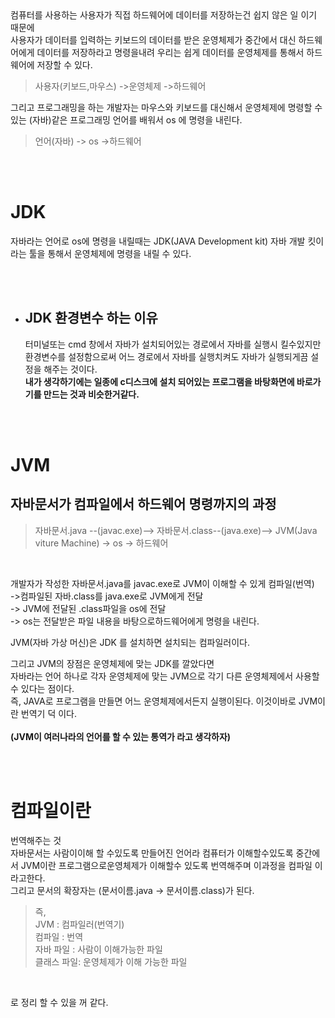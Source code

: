 
<br>
<br>


컴퓨터를 사용하는 사용자가 직접 하드웨어에 데이터를 저장하는건 쉽지 않은 일 이기 때문에<br>
사용자가 데이터를 입력하는 키보드의 데이터를 받은 운영체제가 중간에서 대신 하드웨어에게 데이터를 저장하라고 명령을내려 우리는 쉽게 데이터를 운영체제를 통해서 하드웨어에 저장할 수 있다.

>사용자(키보드,마우스) ->운영체제 ->하드웨어
                             
그리고 프로그래밍을 하는 개발자는 마우스와 키보드를 대신해서 운영체제에 명령할 수 있는
(자바)같은 프로그래밍 언어를 배워서 os 에 명령을 내린다.

>언어(자바) -> os ->하드웨어

<br>
<br>

# JDK
자바라는 언어로 os에 명령을 내릴때는 JDK(JAVA Development kit) 자바 개발 킷이라는 툴을 통해서 운영체제에 명령을 내릴 수 있다.

<br>
<br>
  
 - ## JDK 환경변수 하는 이유
    터미널또는  cmd 창에서 자바가 설치되어있는 경로에서 자바를 실행시 킬수있지만
    환경변수를 설정함으로써 어느 경로에서 자바를 실행치켜도  자바가 실행되게끔 설정을 해주는 것이다.<br>
    **내가 생각하기에는 일종에 c디스크에 설치 되어있는 프로그램을 바탕화면에 바로가기를 만드는 것과 비슷한거같다.**

<br>
<br>

# JVM
## 자바문서가 컴파일에서 하드웨어 명령까지의 과정 <br>
>자바문서.java --(javac.exe)--> 자바문서.class--(java.exe)--> JVM(Java viture Machine) -> os -> 하드웨어

<br>

개발자가 작성한 자바문서.java를  javac.exe로 JVM이 이해할 수 있게 컴파일(번역) <br>
->컴파일된 자바.class를 java.exe로 JVM에게 전달 <br>
 -> JVM에 전달된 .class파일을 os에 전달  <br>
 -> os는 전달받은 파일 내용을 바탕으로하드웨어에게 명령을 내린다.

JVM(자바 가상 머신)은 JDK 를 설치하면 설치되는 컴파일러이다.

그리고 JVM의 장점은 운영체제에 맞는 JDK를 깔았다면<br>
자바라는 언어 하나로 각자 운영체제에 맞는 JVM으로 각기 다른 운영체제에서 사용할 수 있다는 점이다.<br>
즉, JAVA로 프로그램을 만들면 어느 운영체제에서든지 실행이된다. 이것이바로 JVM이란 번역기 덕 이다.<br>
<br>
**(JVM이 여러나라의 언어를 할 수 있는 통역가 라고 생각하자)**

<br>
<br>

# 컴파일이란
번역해주는 것 <br>
자바문서는 사람이이해 할 수있도록 만들어진 언어라 컴퓨터가 이해할수있도록 중간에서 JVM이란 프로그램으로운영체제가 이해할수 있도록  번역해주며 이과정을 컴파일 이라고한다.<br>
그리고 문서의 확장자는 (문서이름.java  ->  문서이름.class)가 된다.<br>
>즉, <br>
     JVM : 컴파일러(번역기) <br>
     컴파일 : 번역 <br>
     자바 파일 :  사람이 이해가능한 파일 <br>
     클래스 파일: 운영체제가 이해 가능한 파일 <br>
<br>

로 정리 할 수 있을 꺼 같다.

